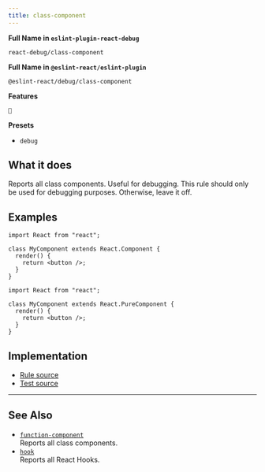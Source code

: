 ```yaml
---
title: class-component
---
```


**Full Name in `eslint-plugin-react-debug`**

```plain copy
react-debug/class-component
```

**Full Name in `@eslint-react/eslint-plugin`**

```plain copy
@eslint-react/debug/class-component
```

**Features**

`🐞`

**Presets**

- `debug`

## What it does

Reports all class components. Useful for debugging. This rule should only be used for debugging purposes. Otherwise, leave it off.

## Examples

```tsx
import React from "react";

class MyComponent extends React.Component {
  render() {
    return <button />;
  }
}
```

```tsx
import React from "react";

class MyComponent extends React.PureComponent {
  render() {
    return <button />;
  }
}
```

## Implementation

- [Rule source](https://github.com/Rel1cx/eslint-react/tree/main/packages/plugins/eslint-plugin-react-debug/src/rules/class-component.ts)
- [Test source](https://github.com/Rel1cx/eslint-react/tree/main/packages/plugins/eslint-plugin-react-debug/src/rules/class-component.spec.ts)

---

## See Also

- [`function-component`](./debug-function-component)\
  Reports all class components.
- [`hook`](./debug-hook)\
  Reports all React Hooks.
